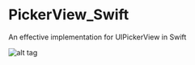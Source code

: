 # PickerView_Swift
An effective implementation for UIPickerView in Swift

![alt tag](https://raw.githubusercontent.com/KenanKarakecili/PickerView_Swift/master/Untitled-2.gif)
